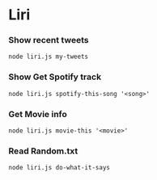 # Liri

### Show recent tweets

```
node liri.js my-tweets
```

### Show Get Spotify track

```
node liri.js spotify-this-song '<song>'
```


### Get Movie info

```
node liri.js movie-this '<movie>'
```


### Read Random.txt

```
node liri.js do-what-it-says

```